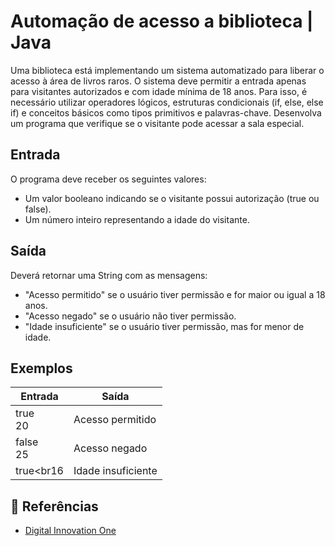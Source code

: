 # Automação de acesso a biblioteca | Java
Uma biblioteca está implementando um sistema automatizado para liberar o acesso à área de livros raros. O sistema deve permitir a entrada apenas para visitantes autorizados e com idade mínima de 18 anos. Para isso, é necessário utilizar operadores lógicos, estruturas condicionais (if, else, else if) e conceitos básicos como tipos primitivos e palavras-chave. Desenvolva um programa que verifique se o visitante pode acessar a sala especial.
## Entrada
O programa deve receber os seguintes valores:
- Um valor booleano indicando se o visitante possui autorização (true ou false).
- Um número inteiro representando a idade do visitante.
## Saída
Deverá retornar uma String com as mensagens:
- "Acesso permitido" se o usuário tiver permissão e for maior ou igual a 18 anos.
- "Acesso negado" se o usuário não tiver permissão.
- "Idade insuficiente" se o usuário tiver permissão, mas for menor de idade.
## Exemplos
| Entrada | Saída |
| ----- | ------- |
| true<br>20 | Acesso permitido |
| false<br>25 | Acesso negado |
| true<br16 | Idade insuficiente |

## 🔎 Referências
- [Digital Innovation One]()